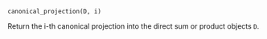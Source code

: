 ```
canonical_projection(D, i)
```

Return the i-th canonical projection into the direct sum or product objects `D`.
